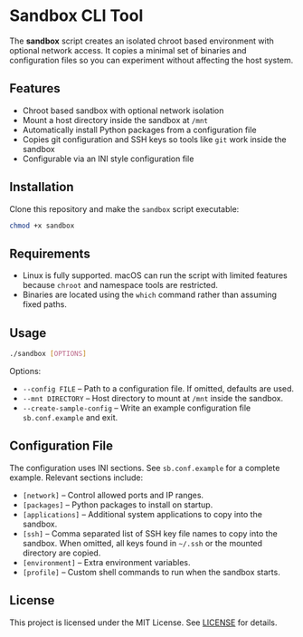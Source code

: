 # Sandbox CLI Tool

The **sandbox** script creates an isolated chroot based environment with optional network access.  It copies a minimal set of binaries and configuration files so you can experiment without affecting the host system.

## Features

- Chroot based sandbox with optional network isolation
- Mount a host directory inside the sandbox at `/mnt`
- Automatically install Python packages from a configuration file
- Copies git configuration and SSH keys so tools like `git` work inside the sandbox
- Configurable via an INI style configuration file

## Installation

Clone this repository and make the `sandbox` script executable:

```bash
chmod +x sandbox
```

## Requirements

- Linux is fully supported. macOS can run the script with limited features
  because `chroot` and namespace tools are restricted.
- Binaries are located using the `which` command rather than assuming fixed
  paths.

## Usage

```bash
./sandbox [OPTIONS]
```

Options:

- `--config FILE` – Path to a configuration file. If omitted, defaults are used.
- `--mnt DIRECTORY` – Host directory to mount at `/mnt` inside the sandbox.
- `--create-sample-config` – Write an example configuration file `sb.conf.example` and exit.

## Configuration File

The configuration uses INI sections.  See `sb.conf.example` for a complete example.  Relevant sections include:

- `[network]` – Control allowed ports and IP ranges.
- `[packages]` – Python packages to install on startup.
- `[applications]` – Additional system applications to copy into the sandbox.
- `[ssh]` – Comma separated list of SSH key file names to copy into the sandbox.  When omitted, all keys found in `~/.ssh` or the mounted directory are copied.
- `[environment]` – Extra environment variables.
- `[profile]` – Custom shell commands to run when the sandbox starts.

## License

This project is licensed under the MIT License.  See [LICENSE](LICENSE) for details.
